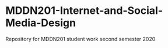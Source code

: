 # MDDN201-Internet-and-Social-Media-Design
Repository for MDDN201 student work second semester 2020
